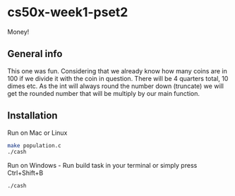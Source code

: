# cs50x-week1-pset2
Money!

## General info

This one was fun. Considering that we already know how many coins are in 100 if we divide it with the coin in question. There will be 4 quarters total, 10 dimes etc. As the int will always round the number down (truncate) we will get the rounded number that will be multiply by our main function. 

## Installation
Run on Mac or Linux
```bash
make population.c
./cash
```
Run on Windows - Run build task in your terminal or simply press Ctrl+Shift+B
```bash
./cash
```

